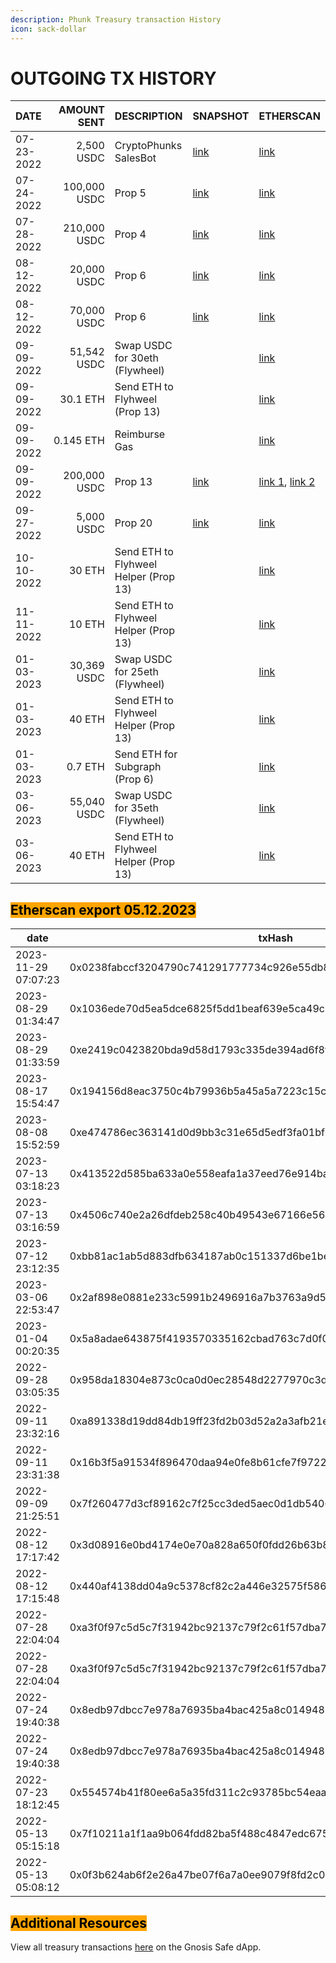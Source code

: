 ```yaml
---
description: Phunk Treasury transaction History
icon: sack-dollar
---
```


# OUTGOING TX HISTORY

<table data-full-width="true"><thead><tr><th>DATE</th><th width="157" align="right">AMOUNT SENT</th><th>DESCRIPTION</th><th>SNAPSHOT</th><th>ETHERSCAN</th></tr></thead><tbody><tr><td>07-23-2022</td><td align="right">2,500 USDC</td><td>CryptoPhunks SalesBot</td><td><a href="https://snapshot.org/#/choppervault.eth/proposal/0xf0f52d964d9e08be7367f0dd068d74bb0b7cd7549751c4908c94c53c6f7c78b1">link</a></td><td><a href="https://etherscan.io/tx/0x554574b41f80ee6a5a35fd311c2c93785bc54eaa78ff0719bcf9c8e06a56fc9e">link</a></td></tr><tr><td>07-24-2022</td><td align="right">100,000 USDC</td><td>Prop 5</td><td><a href="https://snapshot.org/#/choppervault.eth/proposal/0x3051464a343dca2ea791fcbcbb4053fbe0ce59e74ebdb0be499bd3fd0a07e680">link</a></td><td><a href="https://etherscan.io/tx/0x8edb97dbcc7e978a76935ba4bac425a8c014948baab3ea76a70e3a0f3c2dde71">link</a></td></tr><tr><td>07-28-2022</td><td align="right">210,000 USDC</td><td>Prop 4</td><td><a href="https://snapshot.org/#/choppervault.eth/proposal/0x3f58fe4b57fe01a6283448f765747f5ab9dde3017af658abe7301806f95db9d6">link</a></td><td><a href="https://etherscan.io/tx/0xa3f0f97c5d5c7f31942bc92137c79f2c61f57dba7a4f74f779a5972879255614">link</a></td></tr><tr><td>08-12-2022</td><td align="right">20,000 USDC</td><td>Prop 6</td><td><a href="https://snapshot.org/#/choppervault.eth/proposal/0xe285dffcb2734deac18a3682288ce157a4c67899102123eb312c1def1759a9db">link</a></td><td><a href="https://etherscan.io/tx/0x440af4138dd04a9c5378cf82c2a446e32575f586e0fc2a5bc268b52381e53bff">link</a></td></tr><tr><td>08-12-2022</td><td align="right">70,000 USDC</td><td>Prop 6</td><td><a href="https://snapshot.org/#/choppervault.eth/proposal/0xe285dffcb2734deac18a3682288ce157a4c67899102123eb312c1def1759a9db">link</a></td><td><a href="https://etherscan.io/tx/0x3d08916e0bd4174e0e70a828a650f0fdd26b63b8048513a3f0d1f974af7e1548">link</a></td></tr><tr><td>09-09-2022</td><td align="right">51,542 USDC</td><td>Swap USDC for 30eth (Flywheel)</td><td></td><td><a href="https://etherscan.io/tx/0x7f260477d3cf89162c7f25cc3ded5aec0d1db54062b759ae012eda3ee57c9333">link</a></td></tr><tr><td>09-09-2022</td><td align="right">30.1 ETH</td><td>Send ETH to Flyhweel (Prop 13)</td><td></td><td><a href="https://etherscan.io/tx/0x2eace95c42581a154af5fbabc0ab57d899d6e9984295b5c9189e5fd5cb023fc8">link</a></td></tr><tr><td>09-09-2022</td><td align="right">0.145 ETH</td><td>Reimburse Gas</td><td></td><td><a href="https://etherscan.io/tx/0xeff6110eeefecf677393ed3bbdfca2951e64d0452a69e34042f853bda0969ab1">link</a></td></tr><tr><td>09-09-2022</td><td align="right">200,000 USDC</td><td>Prop 13</td><td><a href="https://snapshot.org/#/choppervault.eth/proposal/0x3cb1be6a74d81f00f46e59495b09bf2d8a4ed678c143b6ca1be8b0f67cd939b3">link</a></td><td><a href="https://etherscan.io/tx/0x16b3f5a91534f896470daa94e0fe8b61cfe7f97226cd29314dec9056354ca624">link 1</a>, <a href="https://etherscan.io/tx/0xa891338d19dd84db19ff23fd2b03d52a2a3afb21e80853271b2645f8e546ede3">link 2</a></td></tr><tr><td>09-27-2022</td><td align="right">5,000 USDC</td><td>Prop 20</td><td><a href="https://snapshot.org/#/choppervault.eth/proposal/0x2a22e33a87a3756d59aeae61440fc9ee9868483b75bac2bceb91d3676ee967ab">link</a></td><td><a href="https://etherscan.io/tx/0x958da18304e873c0ca0d0ec28548d2277970c3d97bca3ba15b72c8f0528ca0f7">link</a></td></tr><tr><td>10-10-2022</td><td align="right">30 ETH</td><td>Send ETH to Flyhweel Helper (Prop 13)</td><td></td><td><a href="https://etherscan.io/tx/0x437902794749e45608d300801c1848d1181bce014d0db1f99f6c23e7c7ae50e6">link</a></td></tr><tr><td>11-11-2022</td><td align="right">10 ETH</td><td>Send ETH to Flyhweel Helper (Prop 13)</td><td></td><td><a href="https://etherscan.io/tx/0x986d334e228eb8742efe40d352028a47ebb9f2768a7f788396dc3e0fec529b01">link</a></td></tr><tr><td>01-03-2023</td><td align="right">30,369 USDC</td><td>Swap USDC for 25eth (Flywheel)</td><td></td><td><a href="https://etherscan.io/tx/0x5a8adae643875f4193570335162cbad763c7d0f0d32d187ae59ee7690c7714fc">link</a></td></tr><tr><td>01-03-2023</td><td align="right">40 ETH</td><td>Send ETH to Flyhweel Helper (Prop 13)</td><td></td><td><a href="https://etherscan.io/tx/0x758f4df01d9d48e41c736aa66db024546ef4abed00d661c890276b829aa0e02b">link</a></td></tr><tr><td>01-03-2023</td><td align="right">0.7 ETH</td><td>Send ETH for Subgraph (Prop 6)</td><td></td><td><a href="https://etherscan.io/tx/0x758f4df01d9d48e41c736aa66db024546ef4abed00d661c890276b829aa0e02b">link</a></td></tr><tr><td>03-06-2023</td><td align="right">55,040 USDC</td><td>Swap USDC for 35eth (Flywheel)</td><td></td><td><a href="https://etherscan.io/tx/0x2af898e0881e233c5991b2496916a7b3763a9d5f9eb22aac584b8862b6cae52e">link</a></td></tr><tr><td>03-06-2023</td><td align="right">40 ETH</td><td>Send ETH to Flyhweel Helper (Prop 13)</td><td></td><td><a href="https://etherscan.io/tx/0xc1e7eee3e4205f76c963b9995cc56c3d5dc434d549f953017cdd1915769f98d0">link</a></td></tr></tbody></table>

## <mark style="background-color:orange;">Etherscan export 05.12.2023</mark>

<table data-full-width="true"><thead><tr><th width="155">date</th><th width="237">txHash</th><th>toAddress</th><th>tokenName</th><th>tokenSymbol</th><th>value</th></tr></thead><tbody><tr><td>2023-11-29 07:07:23</td><td>0x0238fabccf3204790c741291777734c926e55db8eee24bef01948fc652f12038</td><td>0x516fc698fb46506aa983a14f40b30c908d86dc82</td><td>USD Coin</td><td>USDC</td><td>8000</td></tr><tr><td>2023-08-29 01:34:47</td><td>0x1036ede70d5ea5dce6825f5dd1beaf639e5ca49c76cd5d87806d005827857e79</td><td>0x2f67a952b952593848d597102298acf9253b841b</td><td>USD Coin</td><td>USDC</td><td>28500</td></tr><tr><td>2023-08-29 01:33:59</td><td>0xe2419c0423820bda9d58d1793c335de394ad6f8f914be772e9e47e32cef341ec</td><td>0x516fc698fb46506aa983a14f40b30c908d86dc82</td><td>USD Coin</td><td>USDC</td><td>7000</td></tr><tr><td>2023-08-17 15:54:47</td><td>0x194156d8eac3750c4b79936b5a45a5a7223c15c6f703077f735b7b5886dd2705</td><td>0x975c3148e843de83b95f1f1a1ad0355d42e8d1db</td><td>USD Coin</td><td>USDC</td><td>69000</td></tr><tr><td>2023-08-08 15:52:59</td><td>0xe474786ec363141d0d9bb3c31e65d5edf3fa01bf5220111000dce293881c5f0c</td><td>0x1cae0d50b9c7191a0769c9db5bc8089256dcd017</td><td>USD Coin</td><td>USDC</td><td>16942</td></tr><tr><td>2023-07-13 03:18:23</td><td>0x413522d585ba633a0e558eafa1a37eed76e914ba9505db3af93216aa386dfa13</td><td>0x84b2cced955c288b6657ffa1eb6137c5d711ddb4</td><td>USD Coin</td><td>USDC</td><td>20000</td></tr><tr><td>2023-07-13 03:16:59</td><td>0x4506c740e2a26dfdeb258c40b49543e67166e5640c349a29cfa5d4ada4ba51f7</td><td>0xca0bdff93ba4a49670abecb51e5eb7de59b97c11</td><td>USD Coin</td><td>USDC</td><td>10950</td></tr><tr><td>2023-07-12 23:12:35</td><td>0xbb81ac1ab5d883dfb634187ab0c151337d6be1be268e27f2678a376db55de53f</td><td>0xbd7fe03a7fb2389ac29059edf1e949937631ffda</td><td>USD Coin</td><td>USDC</td><td>22000</td></tr><tr><td>2023-03-06 22:53:47</td><td>0x2af898e0881e233c5991b2496916a7b3763a9d5f9eb22aac584b8862b6cae52e</td><td>0x397ff1542f962076d0bfe58ea045ffa2d347aca0</td><td>USD Coin</td><td>USDC</td><td>55040,75755</td></tr><tr><td>2023-01-04 00:20:35</td><td>0x5a8adae643875f4193570335162cbad763c7d0f0d32d187ae59ee7690c7714fc</td><td>0x88e6a0c2ddd26feeb64f039a2c41296fcb3f5640</td><td>USD Coin</td><td>USDC</td><td>30369,17186</td></tr><tr><td>2022-09-28 03:05:35</td><td>0x958da18304e873c0ca0d0ec28548d2277970c3d97bca3ba15b72c8f0528ca0f7</td><td>0x0d045c9f200048bbb54569270e1a87ad599f6a71</td><td>USD Coin</td><td>USDC</td><td>5000</td></tr><tr><td>2022-09-11 23:32:16</td><td>0xa891338d19dd84db19ff23fd2b03d52a2a3afb21e80853271b2645f8e546ede3</td><td>0xc2172a6315c1d7f6855768f843c420ebb36eda97</td><td>USD Coin</td><td>USDC</td><td>100000</td></tr><tr><td>2022-09-11 23:31:38</td><td>0x16b3f5a91534f896470daa94e0fe8b61cfe7f97226cd29314dec9056354ca624</td><td>0xf9c2ba78ae44ba98888b0e9eb27eb63d576f261b</td><td>USD Coin</td><td>USDC</td><td>100000</td></tr><tr><td>2022-09-09 21:25:51</td><td>0x7f260477d3cf89162c7f25cc3ded5aec0d1db54062b759ae012eda3ee57c9333</td><td>0x88e6a0c2ddd26feeb64f039a2c41296fcb3f5640</td><td>USD Coin</td><td>USDC</td><td>51542,38633</td></tr><tr><td>2022-08-12 17:17:42</td><td>0x3d08916e0bd4174e0e70a828a650f0fdd26b63b8048513a3f0d1f974af7e1548</td><td>0x8a595cff2a07fd63cb06b101102a75fe4173f384</td><td>USD Coin</td><td>USDC</td><td>70000</td></tr><tr><td>2022-08-12 17:15:48</td><td>0x440af4138dd04a9c5378cf82c2a446e32575f586e0fc2a5bc268b52381e53bff</td><td>0x117fc50b84b515efe3c82d8bbb2e1fa00751fea0</td><td>USD Coin</td><td>USDC</td><td>20000</td></tr><tr><td>2022-07-28 22:04:04</td><td>0xa3f0f97c5d5c7f31942bc92137c79f2c61f57dba7a4f74f779a5972879255614</td><td>0xda27bf313dcef0ee3916c9506a6ad45f306f9f3b</td><td>USD Coin</td><td>USDC</td><td>110000</td></tr><tr><td>2022-07-28 22:04:04</td><td>0xa3f0f97c5d5c7f31942bc92137c79f2c61f57dba7a4f74f779a5972879255614</td><td>0x68b6ba6385a5d395c1ff73c79c9cb2bd2d614dbc</td><td>USD Coin</td><td>USDC</td><td>110000</td></tr><tr><td>2022-07-24 19:40:38</td><td>0x8edb97dbcc7e978a76935ba4bac425a8c014948baab3ea76a70e3a0f3c2dde71</td><td>0xb396fca2d58421c550ce24ef4ecc2029233e0b31</td><td>USD Coin</td><td>USDC</td><td>50000</td></tr><tr><td>2022-07-24 19:40:38</td><td>0x8edb97dbcc7e978a76935ba4bac425a8c014948baab3ea76a70e3a0f3c2dde71</td><td>0x568333b0c53805891ceef81ea05de933bcf0acea</td><td>USD Coin</td><td>USDC</td><td>50000</td></tr><tr><td>2022-07-23 18:12:45</td><td>0x554574b41f80ee6a5a35fd311c2c93785bc54eaa78ff0719bcf9c8e06a56fc9e</td><td>0x516fc698fb46506aa983a14f40b30c908d86dc82</td><td>USD Coin</td><td>USDC</td><td>2500</td></tr><tr><td>2022-05-13 05:15:18</td><td>0x7f10211a1f1aa9b064fdd82ba5f488c4847edc675bcd0faa0a0ce12f4f80cc29</td><td>0x61f874551c69f0e40c9f55219107b408c989adec</td><td>USD Coin</td><td>USDC</td><td>1439424</td></tr><tr><td>2022-05-13 05:08:12</td><td>0x0f3b624ab6f2e26a47be07f6a7a0ee9079f8fd2c041569dbf4be1fd356ccf151</td><td>0x61f874551c69f0e40c9f55219107b408c989adec</td><td>USD Coin</td><td>USDC</td><td>100</td></tr></tbody></table>

## <mark style="background-color:orange;">Additional Resources</mark>

View all treasury transactions [here](https://app.safe.global/transactions/history?safe=eth:0x61f874551c69f0E40c9f55219107B408C989aDEc) on the Gnosis Safe dApp.
